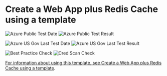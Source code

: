 # Create a Web App plus Redis Cache using a template

![Azure Public Test Date](https://azurequickstartsservice.blob.core.windows.net/badges/201-web-app-with-redis-cache/PublicLastTestDate.svg)
![Azure Public Test Result](https://azurequickstartsservice.blob.core.windows.net/badges/201-web-app-with-redis-cache/PublicDeployment.svg)

![Azure US Gov Last Test Date](https://azurequickstartsservice.blob.core.windows.net/badges/201-web-app-with-redis-cache/FairfaxLastTestDate.svg)
![Azure US Gov Last Test Result](https://azurequickstartsservice.blob.core.windows.net/badges/201-web-app-with-redis-cache/FairfaxDeployment.svg)

![Best Practice Check](https://azurequickstartsservice.blob.core.windows.net/badges/201-web-app-with-redis-cache/BestPracticeResult.svg)
![Cred Scan Check](https://azurequickstartsservice.blob.core.windows.net/badges/201-web-app-with-redis-cache/CredScanResult.svg)

<a href="https://portal.azure.com/#create/Microsoft.Template/uri/https%3A%2F%2Fraw.githubusercontent.com%2Fazure%2Fazure-quickstart-templates%2Fmaster%2F201-web-app-with-redis-cache%2Fazuredeploy.json" target="_blank">
    


    


For information about using this template, see [Create a Web App plus Redis Cache using a template](https://azure.microsoft.com/en-us/documentation/articles/cache-web-app-arm-with-redis-cache-provision/).


